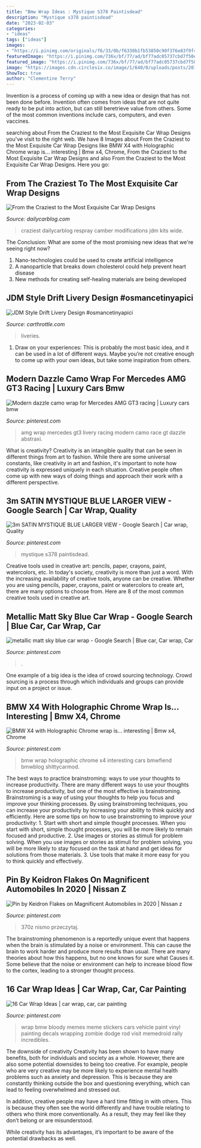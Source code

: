 ```yaml
---
title: "Bmw Wrap Ideas : Mystique S378 Paintisdead"
description: "Mystique s378 paintisdead"
date: "2023-02-03"
categories:
- "ideas"
tags: ["ideas"]
images:
- "https://i.pinimg.com/originals/f6/33/0b/f6330b1fb53850c90f376e83f9f4fcb1.jpg"
featuredImage: "https://i.pinimg.com/736x/bf/77/ad/bf77adc05737cbd7f50e390d736be4a0.jpg"
featured_image: "https://i.pinimg.com/736x/bf/77/ad/bf77adc05737cbd7f50e390d736be4a0.jpg"
image: "https://images.cdn.circlesix.co/image/1/640/0/uploads/posts/2018/10/6a966023cb62e0cd21033c6446b7ac0a.png"
ShowToc: true
author: "Clementine Terry"
---
```



Invention is a process of coming up with a new idea or design that has not been done before. Invention often comes from ideas that are not quite ready to be put into action, but can still beretrieve value from others. Some of the most common inventions include cars, computers, and even vaccines.

	

		
searching about From the Craziest to the Most Exquisite Car Wrap Designs you've visit to the right web. We have 8 Images about From the Craziest to the Most Exquisite Car Wrap Designs like BMW X4 with Holographic Chrome wrap is... interesting | Bmw x4, Chrome, From the Craziest to the Most Exquisite Car Wrap Designs and also From the Craziest to the Most Exquisite Car Wrap Designs. Here you go:
		
    
## From The Craziest To The Most Exquisite Car Wrap Designs

<img loading=lazy src="https://i0.wp.com/www.dailycarblog.com/wp-content/uploads/2018/07/Crazy-Car-Wrap-BMW-M4-Dailycarblog.jpg?fit=998%2C555&amp;ssl=1" onerror="this.onerror=null;this.src='https://tse2.mm.bing.net/th?id=OIP.FJs12Y-eO9WQh9yupHsY4gHaEH&amp;pid=15.1';" alt="From the Craziest to the Most Exquisite Car Wrap Designs">

_Source: dailycarblog.com_

>craziest dailycarblog respray camber modifications jdm kits wide. 

	

The Conclusion: What are some of the most promising new ideas that we're seeing right now?
1. Nano-technologies could be used to create artificial intelligence
2. A nanoparticle that breaks down cholesterol could help prevent heart disease
3. New methods for creating self-healing materials are being developed

    
## JDM Style Drift Livery Design #osmancetinyapici

<img loading=lazy src="https://images.cdn.circlesix.co/image/1/640/0/uploads/posts/2018/10/6a966023cb62e0cd21033c6446b7ac0a.png" onerror="this.onerror=null;this.src='https://tse4.mm.bing.net/th?id=OIP.Mf8IHXxXH9EjLG8vnt9D1QHaFf&amp;pid=15.1';" alt="JDM Style Drift Livery Design #osmancetinyapici">

_Source: carthrottle.com_

>liveries. 

	

1. Draw on your experiences: This is probably the most basic idea, and it can be used in a lot of different ways. Maybe you’re not creative enough to come up with your own ideas, but take some inspiration from others.

    
## Modern Dazzle Camo Wrap For Mercedes AMG GT3 Racing | Luxury Cars Bmw

<img loading=lazy src="https://i.pinimg.com/736x/0a/0b/3d/0a0b3dd86b6f436fac2e5c92bc7a540f.jpg" onerror="this.onerror=null;this.src='https://tse3.mm.bing.net/th?id=OIP.QXahVoqAQ7qI-x_FAaS_GwHaHC&amp;pid=15.1';" alt="Modern dazzle camo wrap for Mercedes AMG GT3 racing | Luxury cars bmw">

_Source: pinterest.com_

>amg wrap mercedes gt3 livery racing modern camo race gt dazzle abstraxi. 

	

What is creativity?
Creativity is an intangible quality that can be seen in different things from art to fashion. While there are some universal constants, like creativity in art and fashion, it's important to note how creativity is expressed uniquely in each situation. Creative people often come up with new ways of doing things and approach their work with a different perspective.

    
## 3m SATIN MYSTIQUE BLUE LARGER VIEW - Google Search | Car Wrap, Quality

<img loading=lazy src="https://i.pinimg.com/originals/f6/33/0b/f6330b1fb53850c90f376e83f9f4fcb1.jpg" onerror="this.onerror=null;this.src='https://tse4.mm.bing.net/th?id=OIP.0GWZGDk-yooz6vE1IzKu4gHaE7&amp;pid=15.1';" alt="3m SATIN MYSTIQUE BLUE LARGER VIEW - Google Search | Car wrap, Quality">

_Source: pinterest.com_

>mystique s378 paintisdead. 

	

Creative tools used in creative art: pencils, paper, crayons, paint, watercolors, etc.
In today's society, creativity is more than just a word. With the increasing availability of creative tools, anyone can be creative. Whether you are using pencils, paper, crayons, paint or watercolors to create art, there are many options to choose from. Here are 8 of the most common creative tools used in creative art.

    
## Metallic Matt Sky Blue Car Wrap - Google Search | Blue Car, Car Wrap, Car

<img loading=lazy src="https://i.pinimg.com/originals/e0/2b/91/e02b91e1ff5011e7b014abee282f9bd9.jpg" onerror="this.onerror=null;this.src='https://tse3.mm.bing.net/th?id=OIP.kR1ULECfYhU4j1jE5y0NdAHaJ3&amp;pid=15.1';" alt="metallic matt sky blue car wrap - Google Search | Blue car, Car wrap, Car">

_Source: pinterest.com_

>. 

	

One example of a big idea is the idea of crowd sourcing technology. Crowd sourcing is a process through which individuals and groups can provide input on a project or issue.

    
## BMW X4 With Holographic Chrome Wrap Is... Interesting | Bmw X4, Chrome

<img loading=lazy src="https://i.pinimg.com/736x/bf/77/ad/bf77adc05737cbd7f50e390d736be4a0.jpg" onerror="this.onerror=null;this.src='https://tse4.mm.bing.net/th?id=OIP.p5AR3f17SpXZjN81ACP3qQHaJ3&amp;pid=15.1';" alt="BMW X4 with Holographic Chrome wrap is... interesting | Bmw x4, Chrome">

_Source: pinterest.com_

>bmw wrap holographic chrome x4 interesting cars bmwfiend bmwblog shittycarmod. 

	

The best ways to practice brainstroming: ways to use your thoughts to increase productivity.
There are many different ways to use your thoughts to increase productivity, but one of the most effective is brainstroming. Brainstroming is a way of using your thoughts to help you focus and improve your thinking processes. By using brainstroming techniques, you can increase your productivity by increasing your ability to think quickly and efficiently. Here are some tips on how to use brainstroming to improve your productivity: 1. Start with short and simple thought processes. When you start with short, simple thought processes, you will be more likely to remain focused and productive. 2. Use images or stories as stimuli for problem solving. When you use images or stories as stimuli for problem solving, you will be more likely to stay focused on the task at hand and get ideas for solutions from those materials. 3. Use tools that make it more easy for you to think quickly and effectively.

    
## Pin By Keidron Flakes On Magnificent Automobiles In 2020 | Nissan Z

<img loading=lazy src="https://i.pinimg.com/736x/c4/81/00/c481009bd5a8549bb81c357bc90a8766.jpg" onerror="this.onerror=null;this.src='https://tse3.mm.bing.net/th?id=OIP.i95rAeSfd-wdU4Pg5Ern-wHaE8&amp;pid=15.1';" alt="Pin by Keidron Flakes on Magnificent Automobiles in 2020 | Nissan z">

_Source: pinterest.com_

>370z nismo przeczytaj. 

	

The brainstroming phenomenon is a reportedly unique event that happens when the brain is stimulated by a noise or environment. This can cause the brain to work harder and produce more results than usual. There are many theories about how this happens, but no one knows for sure what Causes it. Some believe that the noise or environment can help to increase blood flow to the cortex, leading to a stronger thought process.

    
## 16 Car Wrap Ideas | Car Wrap, Car, Car Painting

<img loading=lazy src="https://i.pinimg.com/236x/5d/ae/a5/5daea5029070d96f49789eae430096a5--zombies-google-search.jpg" onerror="this.onerror=null;this.src='https://tse3.mm.bing.net/th?id=OIP.DSZg7gK47KaPs5sFeVp6swHaHa&amp;pid=15.1';" alt="16 Car Wrap Ideas | car wrap, car, car painting">

_Source: pinterest.com_

>wrap bmw bloody memes meme stickers cars vehicle paint vinyl painting decals wrapping zombie dodge rod visit memedroid rally incredibles. 

	

The downside of creativity
Creativity has been shown to have many benefits, both for individuals and society as a whole. However, there are also some potential downsides to being too creative.
For example, people who are very creative may be more likely to experience mental health problems such as anxiety and depression. This is because they are constantly thinking outside the box and questioning everything, which can lead to feeling overwhelmed and stressed out.

In addition, creative people may have a hard time fitting in with others. This is because they often see the world differently and have trouble relating to others who think more conventionally. As a result, they may feel like they don’t belong or are misunderstood.

While creativity has its advantages, it’s important to be aware of the potential drawbacks as well.


